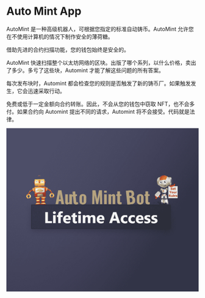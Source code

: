 # Auto Mint App

AutoMint 是一种高级机器人，可根据您指定的标准自动铸币。AutoMint 允许您在不使用计算机的情况下制作安全的薄荷糖。

借助先进的合约扫描功能，您的钱包始终是安全的。

AutoMint 快速扫描整个以太坊网络的区块。出版了哪个系列，以什么价格，卖出了多少。多亏了这些块，Automint 才能了解这些问题的所有答案。

每次发布块时，Automint 都会检查您的规则是否触发了新的铸币厂。如果触发发生，它会迅速采取行动。

免费或低于一定金额向合约转账。因此，不会从您的钱包中窃取 NFT，也不会多付。如果合约向 Automint 提出不同的请求，Automint 将不会接受。代码就是法律。

![nft](unnamed.png)
